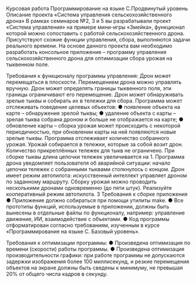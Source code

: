 Курсовая работа
Программирование на языке С.Продвинутый уровень
Описание проекта «Система управления сельскохозяйственного дрона»
В рамках семинаров №2, 3 и 5 вы разрабатывали проект «Система управления» на примере мини-игры «Змейка», функционал которой можно сопоставить с работой сельскохозяйственного дрона. Присутствуют схожие функции управления, сбора, выполняются задачи реального времени.
На основе данного проекта вам необходимо разработать консольное приложение – программу управления сельскохозяйственного дрона для оптимизации сбора урожая на тыквенном поле.

Требования к функционалу программы управления:
Дрон может перемещаться в плоскости. Перемещением дрона можно управлять вручную.
Дрон может определять границы тыквенного поля, эти границы ограничивают его перемещение.
Дрон может обнаруживать зрелые тыквы и собирать их в тележки для сбора.
Программа может отслеживать поведение целевых объектов:
● появление объекта на карте – обнаружение зрелой тыквы;
● удаление объекта с карты – зрелая тыква собрана дроном и больше не отображается на карте;
● обновление карты – сборка урожая может происходить с некоторой периодичностью, при обновлении карты на ней появляются новые зрелые тыквы.
Программа отслеживает количество собранного урожая. Урожай собирается в тележки, которые за собой возит дрон. Количество прикреплённых тележек для тыкв не ограничено. При сборке тыквы длина цепочки тележек увеличивается на 1.
Программа дрона уведомляет пользователя об аварийной ситуации: начало цепочки тележек с собранными тыквами столкнулось с концом.
Дрон имеет режим автопилота: искусственный интеллект управляет дроном по заданному маршруту.
Сборку урожая можно проводить несколькими дронами одновременно (до пяти штук). Реализуйте кооперативный режим автопилота. 3
Требования к сборке приложения
● Приложение должно собираться при помощи утилиты make.
● Все прототипы функций, используемые в приложении, должны быть
вынесены в отдельные файлы по функционалу, например: управление движение, ИИ, взаимодействие с объектами.
● Код программы отформатирован согласно требованиям, изученным в курсе «Программирование на языке С. Базовый уровень».

Требования к оптимизации программы:
● Произведена оптимизация по времени (скорости) работы программы.
● Произведена оптимизация производительности графики: при работе программы не допускаются задержки изображения более 100 миллисекунд, и резкие перемещения объектов на экране должны быть сведены к минимуму, не превышая 20% от общего числа кадров в секунду.